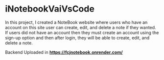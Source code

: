 # iNotebookVaiVsCode
In this project, I created a NoteBook website where users who have an account on this site user can create, edit, and delete a note if they wanted.
If users did not have an account then they must create an account using the sign-up option and then after login, they will be able to create, edit, and delete a note.

Backend Uploaded in **https://fcjnotebook.onrender.com/**
